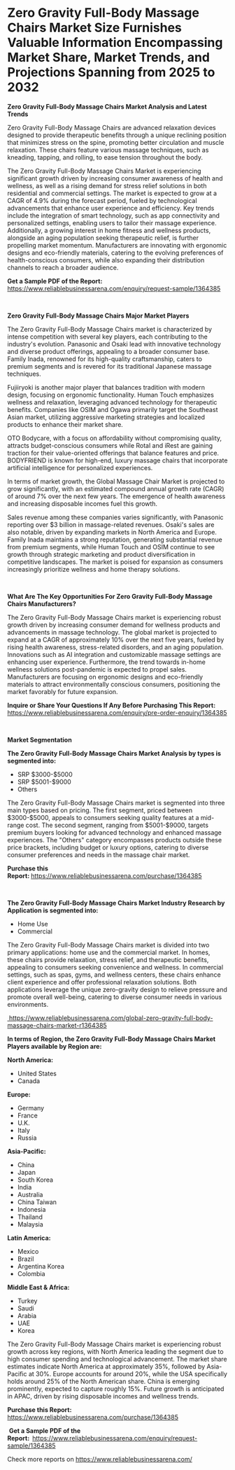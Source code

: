 <p><h1>Zero Gravity Full-Body Massage Chairs Market Size Furnishes Valuable Information Encompassing Market Share, Market Trends, and Projections Spanning from 2025 to 2032</h1></p><p><strong>Zero Gravity Full-Body Massage Chairs Market Analysis and Latest Trends</strong></p>
<p><p>Zero Gravity Full-Body Massage Chairs are advanced relaxation devices designed to provide therapeutic benefits through a unique reclining position that minimizes stress on the spine, promoting better circulation and muscle relaxation. These chairs feature various massage techniques, such as kneading, tapping, and rolling, to ease tension throughout the body.</p><p>The Zero Gravity Full-Body Massage Chairs Market is experiencing significant growth driven by increasing consumer awareness of health and wellness, as well as a rising demand for stress relief solutions in both residential and commercial settings. The market is expected to grow at a CAGR of 4.9% during the forecast period, fueled by technological advancements that enhance user experience and efficiency. Key trends include the integration of smart technology, such as app connectivity and personalized settings, enabling users to tailor their massage experience. Additionally, a growing interest in home fitness and wellness products, alongside an aging population seeking therapeutic relief, is further propelling market momentum. Manufacturers are innovating with ergonomic designs and eco-friendly materials, catering to the evolving preferences of health-conscious consumers, while also expanding their distribution channels to reach a broader audience.</p></p>
<p><strong>Get a Sample PDF of the Report:&nbsp;</strong> <a href="https://www.reliablebusinessarena.com/enquiry/request-sample/1364385?utm_campaign=3266&utm_medium=2&utm_source=Github&utm_content=ia&utm_term=05042025&utm_id=zero-gravity-full-body-massage-chairs">https://www.reliablebusinessarena.com/enquiry/request-sample/1364385</a></p>
<p>&nbsp;</p>
<p><strong>Zero Gravity Full-Body Massage Chairs Major Market Players</strong></p>
<p><p>The Zero Gravity Full-Body Massage Chairs market is characterized by intense competition with several key players, each contributing to the industry's evolution. Panasonic and Osaki lead with innovative technology and diverse product offerings, appealing to a broader consumer base. Family Inada, renowned for its high-quality craftsmanship, caters to premium segments and is revered for its traditional Japanese massage techniques. </p><p>Fujiiryoki is another major player that balances tradition with modern design, focusing on ergonomic functionality. Human Touch emphasizes wellness and relaxation, leveraging advanced technology for therapeutic benefits. Companies like OSIM and Ogawa primarily target the Southeast Asian market, utilizing aggressive marketing strategies and localized products to enhance their market share.</p><p>OTO Bodycare, with a focus on affordability without compromising quality, attracts budget-conscious consumers while Rotal and iRest are gaining traction for their value-oriented offerings that balance features and price. BODYFRIEND is known for high-end, luxury massage chairs that incorporate artificial intelligence for personalized experiences.</p><p>In terms of market growth, the Global Massage Chair Market is projected to grow significantly, with an estimated compound annual growth rate (CAGR) of around 7% over the next few years. The emergence of health awareness and increasing disposable incomes fuel this growth. </p><p>Sales revenue among these companies varies significantly, with Panasonic reporting over $3 billion in massage-related revenues. Osaki's sales are also notable, driven by expanding markets in North America and Europe. Family Inada maintains a strong reputation, generating substantial revenue from premium segments, while Human Touch and OSIM continue to see growth through strategic marketing and product diversification in competitive landscapes. The market is poised for expansion as consumers increasingly prioritize wellness and home therapy solutions.</p></p>
<p>&nbsp;</p>
<p><strong>What Are The Key Opportunities For Zero Gravity Full-Body Massage Chairs Manufacturers?</strong></p>
<p><p>The Zero Gravity Full-Body Massage Chairs market is experiencing robust growth driven by increasing consumer demand for wellness products and advancements in massage technology. The global market is projected to expand at a CAGR of approximately 10% over the next five years, fueled by rising health awareness, stress-related disorders, and an aging population. Innovations such as AI integration and customizable massage settings are enhancing user experience. Furthermore, the trend towards in-home wellness solutions post-pandemic is expected to propel sales. Manufacturers are focusing on ergonomic designs and eco-friendly materials to attract environmentally conscious consumers, positioning the market favorably for future expansion.</p></p>
<p><strong>Inquire or Share Your Questions If Any Before Purchasing This Report:</strong> <a href="https://www.reliablebusinessarena.com/enquiry/pre-order-enquiry/1364385?utm_campaign=3266&utm_medium=2&utm_source=Github&utm_content=ia&utm_term=05042025&utm_id=zero-gravity-full-body-massage-chairs">https://www.reliablebusinessarena.com/enquiry/pre-order-enquiry/1364385</a></p>
<p>&nbsp;</p>
<p><strong>Market Segmentation</strong></p>
<p><strong>The Zero Gravity Full-Body Massage Chairs Market Analysis by types is segmented into:</strong></p>
<p><ul><li>SRP $3000-$5000</li><li>SRP $5001-$9000</li><li>Others</li></ul></p>
<p><p>The Zero Gravity Full-Body Massage Chairs market is segmented into three main types based on pricing. The first segment, priced between $3000-$5000, appeals to consumers seeking quality features at a mid-range cost. The second segment, ranging from $5001-$9000, targets premium buyers looking for advanced technology and enhanced massage experiences. The "Others" category encompasses products outside these price brackets, including budget or luxury options, catering to diverse consumer preferences and needs in the massage chair market.</p></p>
<p><strong>Purchase this Report:&nbsp;</strong><a href="https://www.reliablebusinessarena.com/purchase/1364385?utm_campaign=3266&utm_medium=2&utm_source=Github&utm_content=ia&utm_term=05042025&utm_id=zero-gravity-full-body-massage-chairs">https://www.reliablebusinessarena.com/purchase/1364385</a></p>
<p>&nbsp;</p>
<p><strong>The Zero Gravity Full-Body Massage Chairs Market Industry Research by Application is segmented into:</strong></p>
<p><ul><li>Home Use</li><li>Commercial</li></ul></p>
<p><p>The Zero Gravity Full-Body Massage Chairs market is divided into two primary applications: home use and the commercial market. In homes, these chairs provide relaxation, stress relief, and therapeutic benefits, appealing to consumers seeking convenience and wellness. In commercial settings, such as spas, gyms, and wellness centers, these chairs enhance client experience and offer professional relaxation solutions. Both applications leverage the unique zero-gravity design to relieve pressure and promote overall well-being, catering to diverse consumer needs in various environments.</p></p>
<p><a href="https://www.reliablebusinessarena.com/global-zero-gravity-full-body-massage-chairs-market-r1364385?utm_campaign=3266&utm_medium=2&utm_source=Github&utm_content=ia&utm_term=05042025&utm_id=zero-gravity-full-body-massage-chairs">&nbsp;https://www.reliablebusinessarena.com/global-zero-gravity-full-body-massage-chairs-market-r1364385</a></p>
<p><strong>In terms of Region, the Zero Gravity Full-Body Massage Chairs Market Players available by Region are:</strong></p>
<p>
    <p> <strong> North America: </strong>
        <ul>
            <li>United States</li>
            <li>Canada</li>
        </ul>
        </p> 
    <p> <strong> Europe: </strong>
        <ul>
            <li>Germany</li>
            <li>France</li>
            <li>U.K.</li>
            <li>Italy</li>
            <li>Russia</li>
        </ul>
        </p> 
    <p> <strong> Asia-Pacific: </strong>
        <ul>
            <li>China</li>
            <li>Japan</li>
            <li>South Korea</li>
            <li>India</li>
            <li>Australia</li>
            <li>China Taiwan</li>
            <li>Indonesia</li>
            <li>Thailand</li>
            <li>Malaysia</li>
        </ul>
        </p> 
    <p> <strong> Latin America: </strong>
        <ul>
            <li>Mexico</li>
            <li>Brazil</li>
            <li>Argentina Korea</li>
            <li>Colombia</li>
        </ul>
        </p> 
    <p> <strong> Middle East & Africa: </strong>
        <ul>
            <li>Turkey</li>
            <li>Saudi</li>
            <li>Arabia</li>
            <li>UAE</li>
            <li>Korea</li>
        </ul>
    </p>
    </p>
<p><p>The Zero Gravity Full-Body Massage Chairs market is experiencing robust growth across key regions, with North America leading the segment due to high consumer spending and technological advancement. The market share estimates indicate North America at approximately 35%, followed by Asia-Pacific at 30%. Europe accounts for around 20%, while the USA specifically holds around 25% of the North American share. China is emerging prominently, expected to capture roughly 15%. Future growth is anticipated in APAC, driven by rising disposable incomes and wellness trends.</p></p>
<p><strong>Purchase this Report: </strong><a href="https://www.reliablebusinessarena.com/purchase/1364385?utm_campaign=3266&utm_medium=2&utm_source=Github&utm_content=ia&utm_term=05042025&utm_id=zero-gravity-full-body-massage-chairs">https://www.reliablebusinessarena.com/purchase/1364385</a></p>
<p>&nbsp;<strong>Get a Sample PDF of the Report:&nbsp;&nbsp;</strong><a href="https://www.reliablebusinessarena.com/enquiry/request-sample/1364385?utm_campaign=3266&utm_medium=2&utm_source=Github&utm_content=ia&utm_term=05042025&utm_id=zero-gravity-full-body-massage-chairs">https://www.reliablebusinessarena.com/enquiry/request-sample/1364385</a></p>
<p><strong></strong></p>
<p>Check more reports on <a href="https://www.reliablebusinessarena.com/?utm_campaign=3266&utm_medium=2&utm_source=Github&utm_content=ia&utm_term=05042025&utm_id=zero-gravity-full-body-massage-chairs">https://www.reliablebusinessarena.com/</a></p>